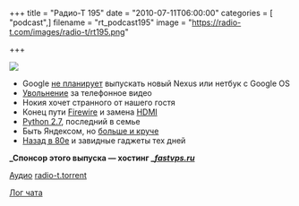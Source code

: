 +++
title = "Радио-Т 195"
date = "2010-07-11T06:00:00"
categories = [ "podcast",]
filename = "rt_podcast195"
image = "https://radio-t.com/images/radio-t/rt195.png"

+++

![](https://radio-t.com/images/radio-t/rt195.png)

- Google [не планирует](http://hitech.tomsk.ru/newsmobile/15614-google-ne-planiruet-vypuskat-vtorojj-nexus-ili.html) выпускать новый Nexus или нетбук с Google OS
- [Увольнение](http://techdirt.com/articles/20100702/03200710058.shtml) за телефонное видео
- Нокия хочет странного от нашего гостя
- Конец пути [Firewire](http://www.osnews.com/story/23520/End_of_the_Road_for_Firewire_) и замена [HDMI](http://www.physorg.com/news197525576.html)
- [Python 2.7](http://www.opennet.ru/opennews/art.shtml?num=27197), последний в семье
- Быть Яндексом, но [больше и круче](http://habrahabr.ru/linker/go/98244/)
- [Назад в 80е](http://www.techvert.com/hottest-gadgets-1980/) и завидные гаджеты тех дней

**_Спонсор этого выпуска — хостинг _[_fastvps.ru_](http://fastvps.ru/)**

[Аудио](https://archive.rucast.net/radio-t/media/rt_podcast195.mp3)
[radio-t.torrent](http://www.radio-t.com/torrents/rt_podcast195.mp3.torrent)

[Лог чата](http://chat.radio-t.com/logs/radio-t-195.html)
<audio src="https://archive.rucast.net/radio-t/media/rt_podcast195.mp3" preload="none"></audio>
